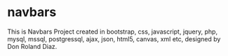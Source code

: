 # navbars
This is Navbars Project created in bootstrap, css, javascript, jquery, php, mysql, mssql, postgressql, ajax, json, html5, canvas, xml etc, designed by Don Roland Diaz.
